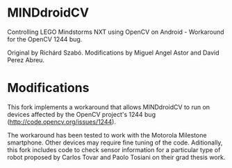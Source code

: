 MINDdroidCV
===========

Controlling LEGO Mindstorms NXT using OpenCV on Android - Workaround for the OpenCV 1244 bug.

Original by Richárd Szabó. Modifications by Miguel Angel Astor and David Perez Abreu.

Modifications
=============
This fork implements a workaround that allows MINDdroidCV to run on devices affected by the OpenCV
project's 1244 bug (http://code.opencv.org/issues/1244).

The workaround has been tested to work with the Motorola Milestone smartphone. Other devices may
require fine tuning of the code. Aditionally, this fork includes code to check sensor information
for a particular type of robot proposed by Carlos Tovar and Paolo Tosiani on their grad thesis work.
